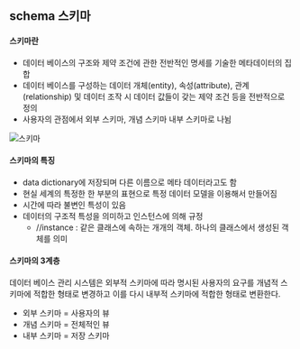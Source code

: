 ## schema 스키마

#### 스키마란 

- 데이터 베이스의 구조와 제약 조건에 관한 전반적인 명세를 기술한 메타데이터의 집합
- 데이터 베이스를 구성하는 데이터 개체(entity), 속성(attribute), 관계(relationship) 및 데이터 조작 시 데이터 값들이 갖는 제약 조건 등을 전반적으로 정의
- 사용자의 관점에서 외부 스키마, 개념 스키마 내부 스키마로 나뉨

![스키마](C:\Users\user\Desktop\스키마.JPG)

#### 스키마의 특징

- data dictionary에 저장되며 다른 이름으로 메타 데이터라고도 함
- 현실 세계의 특정한 한 부분의 표현으로 특정 데이터 모델을 이용해서 만들어짐
- 시간에 따라 불변인 특성이 있음
- 데이터의 구조적 특성을 의미하고 인스턴스에 의해 규정 
  - //instance : 같은 클래스에 속하는 개개의 객체. 하나의 클래스에서 생성된 객체를 의미





#### 스키마의 3계층

데이터 베이스 관리 시스템은 외부적 스키마에 따라 명시된 사용자의 요구를 개념적 스키마에 적합한 형태로 변경하고 이를 다시 내부적 스키마에 적합한 형태로 변환한다.

- 외부 스키마 = 사용자의 뷰
- 개념 스키마 = 전체적인 뷰
- 내부 스키마 = 저장 스키마